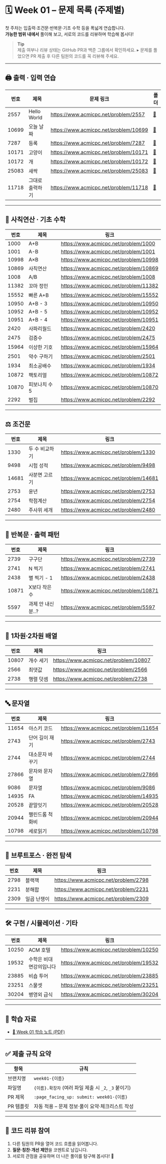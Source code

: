 # 🗓️ Week 01 – 문제 목록 (주제별)

첫 주차는 입출력·조건문·반복문·기초 수학 등을 폭넓게 연습합니다.  
**가능한 범위 내에서** 풀이해 보고, 서로의 코드를 리뷰하며 학습해 봅시다!

> **Tip**  
> 제출 여부나 리뷰 상태는 GitHub PR과 백준 그룹에서 확인하세요.
> ▸ 문제를 풀었으면 PR 제출 후 다른 팀원의 코드를 꼭 리뷰해 주세요.  

---

## 🖨️ 출력 · 입력 연습

| 번호 | 제목 | 문제 링크 | 폴더 |
|------|------|-----------|-------|
| 2557 | Hello World | <https://www.acmicpc.net/problem/2557> | [📁](./출력·입력_연습/boj_2557_Hello_World) |
| 10699 | 오늘 날짜 | <https://www.acmicpc.net/problem/10699> | [📁](./출력·입력_연습/boj_10699_오늘_날짜) |
| 7287 | 등록 | <https://www.acmicpc.net/problem/7287> | [📁](./출력·입력_연습/boj_7287_등록) |
| 10171 | 고양이 | <https://www.acmicpc.net/problem/10171> | [📁](./출력·입력_연습/boj_10171_고양이) |
| 10172 | 개 | <https://www.acmicpc.net/problem/10172> | [📁](./출력·입력_연습/boj_10172_개) |
| 25083 | 새싹 | <https://www.acmicpc.net/problem/25083> | [📁](./출력·입력_연습/boj_25083_새싹) |
| 11718 | 그대로 출력하기 | <https://www.acmicpc.net/problem/11718> | [📁](./출력·입력_연습/boj_11718_그대로_출력하기) |

---

## 🔢 사칙연산 · 기초 수학

| 번호 | 제목 | 링크 |
|------|------|------|
| 1000 | A+B | <https://www.acmicpc.net/problem/1000> |
| 1001 | A-B | <https://www.acmicpc.net/problem/1001> |
| 10998 | A×B | <https://www.acmicpc.net/problem/10998> |
| 10869 | 사칙연산 | <https://www.acmicpc.net/problem/10869> |
| 1008 | A/B | <https://www.acmicpc.net/problem/1008> |
| 11382 | 꼬마 정민 | <https://www.acmicpc.net/problem/11382> |
| 15552 | 빠른 A+B | <https://www.acmicpc.net/problem/15552> |
| 10950 | A+B - 3 | <https://www.acmicpc.net/problem/10950> |
| 10952 | A+B - 5 | <https://www.acmicpc.net/problem/10952> |
| 10951 | A+B - 4 | <https://www.acmicpc.net/problem/10951> |
| 2420 | 사파리월드 | <https://www.acmicpc.net/problem/2420> |
| 2475 | 검증수 | <https://www.acmicpc.net/problem/2475> |
| 15964 | 이상한 기호 | <https://www.acmicpc.net/problem/15964> |
| 2501 | 약수 구하기 | <https://www.acmicpc.net/problem/2501> |
| 1934 | 최소공배수 | <https://www.acmicpc.net/problem/1934> |
| 10872 | 팩토리얼 | <https://www.acmicpc.net/problem/10872> |
| 10870 | 피보나치 수 5 | <https://www.acmicpc.net/problem/10870> |
| 2292 | 벌집 | <https://www.acmicpc.net/problem/2292> |

---

## ⚖️ 조건문

| 번호 | 제목 | 링크 |
|------|------|------|
| 1330 | 두 수 비교하기 | <https://www.acmicpc.net/problem/1330> |
| 9498 | 시험 성적 | <https://www.acmicpc.net/problem/9498> |
| 14681 | 사분면 고르기 | <https://www.acmicpc.net/problem/14681> |
| 2753 | 윤년 | <https://www.acmicpc.net/problem/2753> |
| 2754 | 학점계산 | <https://www.acmicpc.net/problem/2754> |
| 2480 | 주사위 세개 | <https://www.acmicpc.net/problem/2480> |

---

## 🔁 반복문 · 출력 패턴

| 번호 | 제목 | 링크 |
|------|------|------|
| 2739 | 구구단 | <https://www.acmicpc.net/problem/2739> |
| 2741 | N 찍기 | <https://www.acmicpc.net/problem/2741> |
| 2438 | 별 찍기 - 1 | <https://www.acmicpc.net/problem/2438> |
| 10871 | X보다 작은 수 | <https://www.acmicpc.net/problem/10871> |
| 5597 | 과제 안 내신 분..? | <https://www.acmicpc.net/problem/5597> |

---

## 📑 1차원·2차원 배열

| 번호 | 제목 | 링크 |
|------|------|------|
| 10807 | 개수 세기 | <https://www.acmicpc.net/problem/10807> |
| 2566 | 최댓값 | <https://www.acmicpc.net/problem/2566> |
| 2738 | 행렬 덧셈 | <https://www.acmicpc.net/problem/2738> |

---

## 🔤 문자열

| 번호 | 제목 | 링크 |
|------|------|------|
| 11654 | 아스키 코드 | <https://www.acmicpc.net/problem/11654> |
| 2743 | 단어 길이 재기 | <https://www.acmicpc.net/problem/2743> |
| 2744 | 대소문자 바꾸기 | <https://www.acmicpc.net/problem/2744> |
| 27866 | 문자와 문자열 | <https://www.acmicpc.net/problem/27866> |
| 9086 | 문자열 | <https://www.acmicpc.net/problem/9086> |
| 14935 | FA | <https://www.acmicpc.net/problem/14935> |
| 20528 | 끝말잇기 | <https://www.acmicpc.net/problem/20528> |
| 20944 | 팰린드롬 척화비 | <https://www.acmicpc.net/problem/20944> |
| 10798 | 세로읽기 | <https://www.acmicpc.net/problem/10798> |

---

## 🎲 브루트포스 · 완전 탐색

| 번호 | 제목 | 링크 |
|------|------|------|
| 2798 | 블랙잭 | <https://www.acmicpc.net/problem/2798> |
| 2231 | 분해합 | <https://www.acmicpc.net/problem/2231> |
| 2309 | 일곱 난쟁이 | <https://www.acmicpc.net/problem/2309> |

---

## 🛠️ 구현 / 시뮬레이션 · 기타

| 번호 | 제목 | 링크 |
|------|------|------|
| 10250 | ACM 호텔 | <https://www.acmicpc.net/problem/10250> |
| 19532 | 수학은 비대면강의입니다 | <https://www.acmicpc.net/problem/19532> |
| 23885 | 비숍 투어 | <https://www.acmicpc.net/problem/23885> |
| 23251 | 스물셋 | <https://www.acmicpc.net/problem/23251> |
| 30204 | 병영외 급식 | <https://www.acmicpc.net/problem/30204> |

---

## 📝 학습 자료

- [📄 Week 01 학습 노트 (PDF)](../docs/study-note-week01.pdf)

---

## ✅ 제출 규칙 요약

| 항목 | 규칙 |
|------|------|
| 브랜치명 | `week01-{이름}` |
| 파일명 | `{이름}.확장자` (여러 파일 제출 시 `_2`, `_3` 붙이기) |
| PR 제목 | `:page_facing_up: submit: week01-{이름}` |
| PR 템플릿 | 자동 적용 – 문제 정보·풀이 요약·체크리스트 작성 |

---

## 💬 코드 리뷰 참여

1. 다른 팀원의 PR을 열어 코드 흐름을 읽어봅니다.  
2. **질문·칭찬·개선 제안**을 코멘트로 남깁니다.  
3. 서로의 관점을 공유하며 더 나은 풀이를 탐구해 봅시다! 🚀
